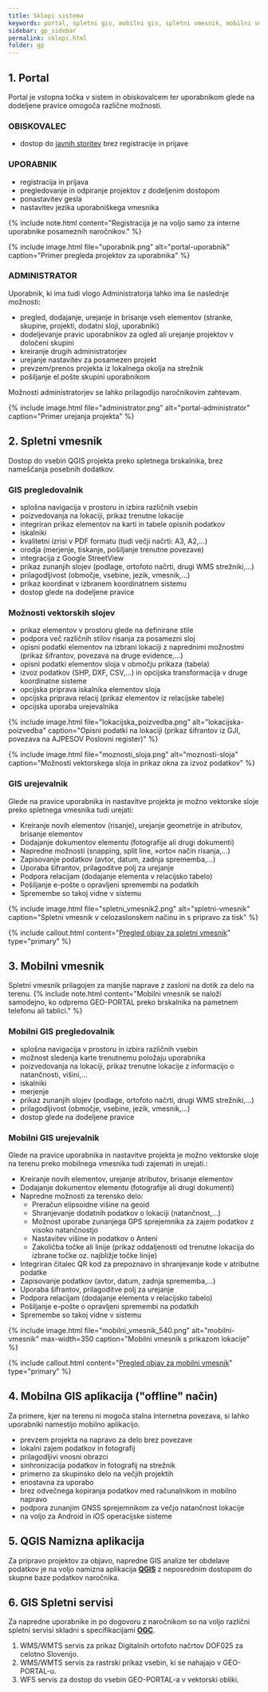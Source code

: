 ```yaml
---
title: Sklopi sistema
keywords: portal, spletni gis, mobilni gis, spletni vmesnik, mobilni vmesnik, urejevalnik, spletni servisi, wms, wmts, wfs, qgis, google streetview
sidebar: gp_sidebar
permalink: sklopi.html
folder: gp
---
```


## 1. Portal

Portal je vstopna točka v sistem in obiskovalcem ter uporabnikom glede na dodeljene pravice omogoča različne možnosti.

### OBISKOVALEC
- dostop do [javnih storitev](https://site.geo-portal.si/tag_javna_storitev.html) brez registracije in prijave

### UPORABNIK
- registracija in prijava
- pregledovanje in odpiranje projektov z dodeljenim dostopom
- ponastavitev gesla
- nastavitev jezika uporabniškega vmesnika

{% include note.html content="Registracija je na voljo samo za interne uporabnike posameznih naročnikov." %}

{% include image.html file="uporabnik.png" alt="portal-uporabnik" caption="Primer pregleda projektov za uporabnika" %}

### ADMINISTRATOR
Uporabnik, ki ima tudi vlogo Administratorja lahko ima še naslednje možnosti:
- pregled, dodajanje, urejanje in brisanje vseh elementov (stranke, skupine, projekti, dodatni sloji, uporabniki)
- dodeljevanje pravic uporabnikov za ogled ali urejanje projektov v določeni skupini
- kreiranje drugih administratorjev
- urejanje nastavitev za posamezen projekt
- prevzem/prenos projekta iz lokalnega okolja na strežnik
- pošiljanje el.pošte skupini uporabnikom

Možnosti administratorjev se lahko prilagodijo naročnikovim zahtevam.

{% include image.html file="administrator.png" alt="portal-administrator" caption="Primer urejanja projekta" %}

## 2. Spletni vmesnik

Dostop do vsebin QGIS projekta preko spletnega brskalnika, brez nameščanja posebnih dodatkov.

### GIS pregledovalnik
- splošna navigacija v prostoru in izbira različnih vsebin
- poizvedovanja na lokaciji, prikaz trenutne lokacije
- integriran prikaz elementov na karti in tabele opisnih podatkov
- iskalniki
- kvalitetni izrisi v PDF formatu (tudi večji načrti: A3, A2,...)
- orodja (merjenje, tiskanje, pošiljanje trenutne povezave)
- integracija z Google StreetView
- prikaz zunanjih slojev (podlage, ortofoto načrti, drugi WMS strežniki,…)
- prilagodljivost (območje, vsebine, jezik, vmesnik,...)
- prikaz koordinat v izbranem koordinatnem sistemu
- dostop glede na dodeljene pravice

### Možnosti vektorskih slojev
- prikaz elementov v prostoru glede na definirane stile
- podpora več različnih stilov risanja za posamezni sloj
- opisni podatki elementov na izbrani lokaciji z naprednimi možnostmi (prikaz šifrantov, povezava na druge evidence,...)
- opisni podatki elementov sloja v območju prikaza (tabela)
- izvoz podatkov (SHP, DXF, CSV,…) in opcijska transformacija v druge koordinatne sisteme
- opcijska priprava iskalnika elementov sloja
- opcijska priprava relacij (prikaz elementov iz relacijske tabele)
- opcijska uporaba urejevalnika

{% include image.html file="lokacijska_poizvedba.png" alt="lokacijska-poizvedba" caption="Opisni podatki na lokaciji (prikaz šifrantov iz GJI, povezava na AJPESOV Poslovni register)" %}

{% include image.html file="moznosti_sloja.png" alt="moznosti-sloja" caption="Možnosti vektorskega sloja in prikaz okna za izvoz podatkov" %}

### GIS urejevalnik
Glede na pravice uporabnika in nastavitve projekta je možno vektorske sloje preko spletnega vmesnika tudi urejati:
- Kreiranje novih elementov (risanje), urejanje geometrije  in atributov, brisanje elementov
- Dodajanje dokumentov elementu (fotografije ali drugi dokumenti)
- Napredne možnosti (snapping, split line, »orto« način risanja,…)
- Zapisovanje podatkov (avtor, datum, zadnja sprememba,…)
- Uporaba šifrantov, prilagoditve polj za urejanje
- Podpora relacijam (dodajanje elementa v relacijsko tabelo)
- Pošiljanje e-pošte o opravljeni spremembi na podatkih
- Spremembe so takoj vidne v sistemu

{% include image.html file="spletni_vmesnik2.png" alt="spletni-vmesnik" caption="Spletni vmesnik v celozaslonskem načinu in s pripravo za tisk" %}

{% include callout.html content="[Pregled objav za spletni vmesnik](https://site.geo-portal.si/tag_spletni_vmesnik.html)" type="primary" %} 

## 3. Mobilni vmesnik

Spletni vmesnik prilagojen za manjše naprave z zasloni na dotik za delo na terenu.
{% include note.html content="Mobilni vmesnik se naloži samodejno, ko odpremo GEO-PORTAL preko brskalnika na pametnem telefonu ali tablici." %}

### Mobilni GIS pregledovalnik
- splošna navigacija v prostoru in izbira različnih vsebin
- možnost sledenja karte trenutnemu položaju uporabnika
- poizvedovanja na lokaciji, prikaz trenutne lokacije z informacijo o natančnosti, višini,…
- iskalniki
- merjenje
- prikaz zunanjih slojev (podlage, ortofoto načrti, drugi WMS strežniki,…)
- prilagodljivost (območje, vsebine, jezik, vmesnik,...)
- dostop glede na dodeljene pravice

### Mobilni GIS urejevalnik
Glede na pravice uporabnika in nastavitve projekta je možno vektorske sloje na terenu preko mobilnega vmesnika tudi zajemati in urejati.:
- Kreiranje novih elementov, urejanje atributov, brisanje elementov
- Dodajanje dokumentov elementu (fotografije ali drugi dokumenti)
- Napredne možnosti za terensko delo:
    - Preračun elipsoidne višine na geoid
    - Shranjevanje dodatnih podatkov o lokaciji (natančnost,...)
    - Možnost uporabe zunanjega GPS sprejemnika za zajem podatkov z visoko natančnostjo
    - Nastavitev višine in podatkov o Anteni
    - Zakoličba točke ali linije (prikaz oddaljenosti od trenutne lokacija do izbrane točke oz. najbližje točke linije)
- Integriran čitalec QR kod za prepoznavo in shranjevanje kode v atributne podatke
- Zapisovanje podatkov (avtor, datum, zadnja sprememba,…)
- Uporaba šifrantov, prilagoditve polj za urejanje
- Podpora relacijam (dodajanje elementa v relacijsko tabelo)
- Pošiljanje e-pošte o opravljeni spremembi na podatkih
- Spremembe so takoj vidne v sistemu

{% include image.html file="mobilni_vmesnik_540.png" alt="mobilni-vmesnik" max-width=350 caption="Mobilni vmesnik s prikazom lokacije" %}

{% include callout.html content="[Pregled objav za mobilni vmesnik](https://site.geo-portal.si/tag_mobilni_vmesnik.html)" type="primary" %} 

## 4. Mobilna GIS aplikacija ("offline" način)

Za primere, kjer na terenu ni mogoča stalna internetna povezava, si lahko uporabniki namestijo mobilno aplikacijo.
- prevzem projekta na napravo za delo brez povezave
- lokalni zajem podatkov in fotografij
- prilagodljivi vnosni obrazci
- sinhronizacija podatkov in fotografij na strežnik
- primerno za skupinsko delo na večjih projektih
- enostavna za uporabo 
- brez odvečnega kopiranja podatkov med računalnikom in mobilno napravo
- podpora zunanjim GNSS sprejemnikom za večjo natančnost lokacije
- na voljo za Android in iOS operacijske sisteme

## 5. QGIS Namizna aplikacija

Za pripravo projektov za objavo, napredne GIS analize ter obdelave podatkov je na voljo namizna aplikacija [**QGIS**](index.html#qgis) z neposrednim dostopom do skupne baze 
podatkov naročnika.

## 6. GIS Spletni servisi

Za napredne uporabnike in po dogovoru z naročnikom so na voljo različni spletni servisi skladni s specifikacijami <a href="#" data-toggle="tooltip" data-original-title="{{site.data.glossary.ogc}}">**OGC**</a>.

1. WMS/WMTS servis za prikaz Digitalnih ortofoto načrtov DOF025 za celotno Slovenijo.
2. WMS/WMTS servis za rastrski prikaz vsebin, ki se nahajajo v GEO-PORTAL-u.
3. WFS servis za dostop do vsebin GEO-PORTAL-a v vektorski obliki.